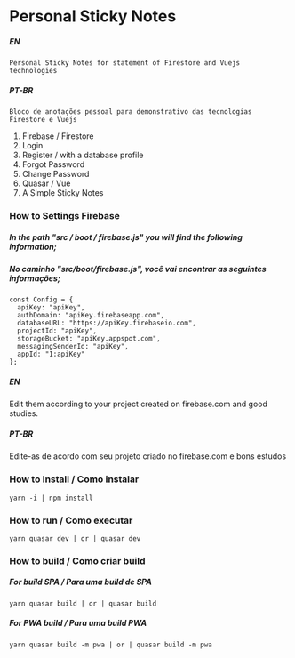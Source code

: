 # Personal Sticky Notes

##### EN
	Personal Sticky Notes for statement of Firestore and Vuejs technologies
##### PT-BR
	Bloco de anotações pessoal para demonstrativo das tecnologias Firestore e Vuejs

1. Firebase / Firestore
2. Login
3. Register / with a database profile
4. Forgot Password
5. Change Password
6. Quasar / Vue
7. A Simple Sticky Notes

### How to Settings Firebase
##### In the path "src / boot / firebase.js" you will find the following information;

##### No caminho "src/boot/firebase.js", você vai encontrar as seguintes informações;
```
const Config = {
  apiKey: "apiKey",
  authDomain: "apiKey.firebaseapp.com",
  databaseURL: "https://apiKey.firebaseio.com",
  projectId: "apiKey",
  storageBucket: "apiKey.appspot.com",
  messagingSenderId: "apiKey",
  appId: "1:apiKey"
};
```
##### EN
Edit them according to your project created on firebase.com and good studies.

##### PT-BR
Edite-as de acordo com seu projeto criado no firebase.com e bons estudos

### How to Install / Como instalar
	yarn -i | npm install

### How to run / Como executar
	yarn quasar dev | or | quasar dev

### How to build / Como criar build
##### For build SPA / Para uma build de SPA

	yarn quasar build | or | quasar build

##### For PWA build / Para uma build PWA

	yarn quasar build -m pwa | or | quasar build -m pwa
